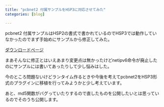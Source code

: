 ```yaml
---
title: "pcbnet2 付属サンプルをHSP3に対応させてみた"
categories: [blog]

---
```


pcbnet2 付属サンプルはHSP2の書式で書かれているのでHSP3では動作していなかったのでまず手始めにサンプルから修正してみた。

[ダウンロードページ][1]

まあそんなに修正とはいえあまり変更点は無かったけどnetipv6命令が廃止したのにサンプルには書いてあったりして少し悩みはした。

今のところ問題ないけどランタイム作るときや今後を考えてpcbnet2をHSP3形式のプラグインに移植を行ってみようかと少し考えています。

あと、md5関数がバグっていたりするので直したものを公開したいとは思っているのでそのうち公開します。

 [1]: http://www.sharkpp.net/hsp/plugin/pcbnet2_sample_hsp3_fix.html